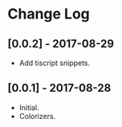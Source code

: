 # Change Log

## [0.0.2] - 2017-08-29 
- Add tiscript snippets.

## [0.0.1] - 2017-08-28 
- Initial.
- Colorizers.